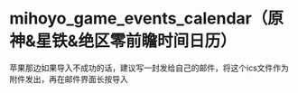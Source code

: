 # mihoyo_game_events_calendar（原神&星铁&绝区零前瞻时间日历）
苹果那边如果导入不成功的话，建议写一封发给自己的邮件，将这个ics文件作为附件发出，再在邮件界面长按导入
